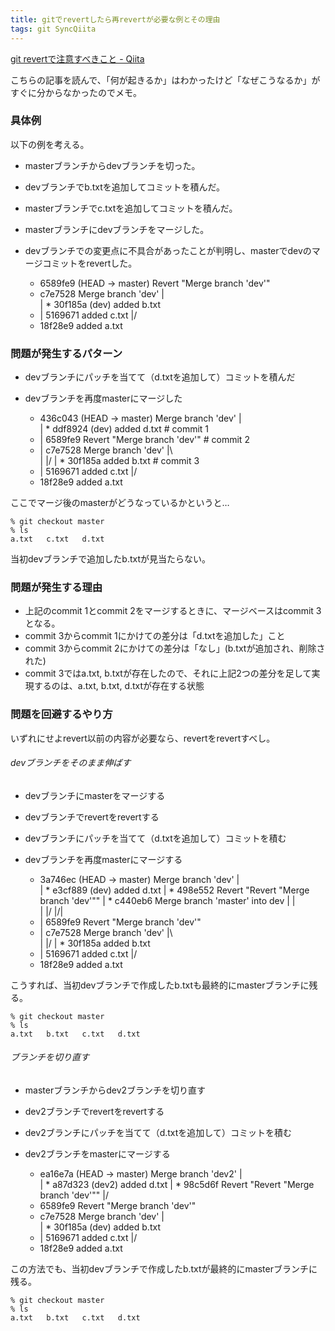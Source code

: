 ```yaml
---
title: gitでrevertしたら再revertが必要な例とその理由
tags: git SyncQiita
---
```

[git revertで注意すべきこと \-
Qiita](https://qiita.com/taisa831/items/c17ce15818b9f8fa26b8)

こちらの記事を読んで、「何が起きるか」はわかったけど「なぜこうなるか」がすぐに分からなかったのでメモ。

### 具体例

以下の例を考える。

  * masterブランチからdevブランチを切った。
  * devブランチでb.txtを追加してコミットを積んだ。
  * masterブランチでc.txtを追加してコミットを積んだ。
  * masterブランチにdevブランチをマージした。
  * devブランチでの変更点に不具合があったことが判明し、masterでdevのマージコミットをrevertした。

    
    
    * 6589fe9 (HEAD -> master) Revert "Merge branch 'dev'"
    *   c7e7528 Merge branch 'dev'
    |\
    | * 30f185a (dev) added b.txt
    * | 5169671 added c.txt
    |/
    * 18f28e9 added a.txt

### 問題が発生するパターン

  * devブランチにパッチを当てて（d.txtを追加して）コミットを積んだ
  * devブランチを再度masterにマージした

    
    
    *   436c043 (HEAD -> master) Merge branch 'dev'
    |\
    | * ddf8924 (dev) added d.txt  # commit 1
    * | 6589fe9 Revert "Merge branch 'dev'"  # commit 2
    * |   c7e7528 Merge branch 'dev'
    |\ \
    | |/
    | * 30f185a added b.txt  # commit 3
    * | 5169671 added c.txt
    |/
    * 18f28e9 added a.txt

ここでマージ後のmasterがどうなっているかというと…

    
    
    % git checkout master
    % ls
    a.txt   c.txt   d.txt

当初devブランチで追加したb.txtが見当たらない。

### 問題が発生する理由

  * 上記のcommit 1とcommit 2をマージするときに、マージベースはcommit 3となる。
  * commit 3からcommit 1にかけての差分は「d.txtを追加した」こと
  * commit 3からcommit 2にかけての差分は「なし」(b.txtが追加され、削除された)
  * commit 3ではa.txt, b.txtが存在したので、それに上記2つの差分を足して実現するのは、a.txt, b.txt, d.txtが存在する状態

### 問題を回避するやり方

いずれにせよrevert以前の内容が必要なら、revertをrevertすべし。

###### devブランチをそのまま伸ばす

  * devブランチにmasterをマージする
  * devブランチでrevertをrevertする
  * devブランチにパッチを当てて（d.txtを追加して）コミットを積む
  * devブランチを再度masterにマージする

    
    
    *   3a746ec (HEAD -> master) Merge branch 'dev'
    |\
    | * e3cf889 (dev) added d.txt
    | * 498e552 Revert "Revert "Merge branch 'dev'""
    | *   c440eb6 Merge branch 'master' into dev
    | |\
    | |/
    |/|
    * | 6589fe9 Revert "Merge branch 'dev'"
    * |   c7e7528 Merge branch 'dev'
    |\ \
    | |/
    | * 30f185a added b.txt
    * | 5169671 added c.txt
    |/
    * 18f28e9 added a.txt

こうすれば、当初devブランチで作成したb.txtも最終的にmasterブランチに残る。

    
    
    % git checkout master
    % ls
    a.txt   b.txt   c.txt   d.txt

###### ブランチを切り直す

  * masterブランチからdev2ブランチを切り直す
  * dev2ブランチでrevertをrevertする
  * dev2ブランチにパッチを当てて（d.txtを追加して）コミットを積む
  * dev2ブランチをmasterにマージする

    
    
    *   ea16e7a (HEAD -> master) Merge branch 'dev2'
    |\
    | * a87d323 (dev2) added d.txt
    | * 98c5d6f Revert "Revert "Merge branch 'dev'""
    |/
    * 6589fe9 Revert "Merge branch 'dev'"
    *   c7e7528 Merge branch 'dev'
    |\
    | * 30f185a (dev) added b.txt
    * | 5169671 added c.txt
    |/
    * 18f28e9 added a.txt

この方法でも、当初devブランチで作成したb.txtが最終的にmasterブランチに残る。

    
    
    % git checkout master
    % ls
    a.txt   b.txt   c.txt   d.txt